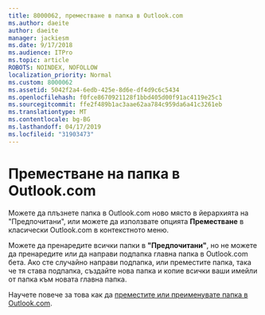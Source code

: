 ```yaml
---
title: 8000062, преместване в папка в Outlook.com
ms.author: daeite
author: daeite
manager: jackiesm
ms.date: 9/17/2018
ms.audience: ITPro
ms.topic: article
ROBOTS: NOINDEX, NOFOLLOW
localization_priority: Normal
ms.custom: 8000062
ms.assetid: 5042f2a4-6edb-425e-8d6e-df4d9c6c5434
ms.openlocfilehash: f0fce8670921128f1bbd405d00f91ac4119e25c1
ms.sourcegitcommit: ffe2f489b1ac3aae62aa784c959da6a41c3261eb
ms.translationtype: MT
ms.contentlocale: bg-BG
ms.lasthandoff: 04/17/2019
ms.locfileid: "31903473"
---
```

# <a name="moving-a-folder-in-outlookcom"></a>Преместване на папка в Outlook.com

Можете да плъзнете папка в Outlook.com ново място в йерархията на "Предпочитани", или можете да използвате опцията **Преместване** в класически Outlook.com в контекстното меню. 
  
Можете да пренаредите всички папки в **"Предпочитани"**, но не можете да пренаредите или да направи подпапка главна папка в Outlook.com бета. Ако сте случайно направи подпапка, или преместите папка, така че тя става подпапка, създайте нова папка и копие всички ваши имейли от папка към новата главна папка. 
  
Научете повече за това как да [преместите или преименувате папка в Outlook.com](https://support.office.com/article/c9c66fed-8a7c-426a-afc6-0d46a72080fb).
  

